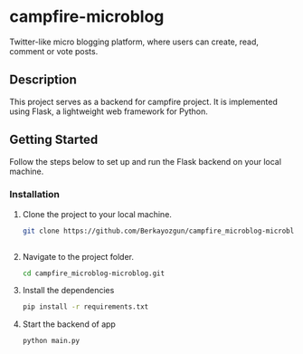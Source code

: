 # campfire-microblog
Twitter-like micro blogging platform, where users can create, read, comment or vote posts.

## Description
This project serves as a backend for campfire project. It is implemented using Flask, a lightweight web framework for Python.

## Getting Started
Follow the steps below to set up and run the Flask backend on your local machine.


### Installation
1. Clone the project to your local machine.
   ```bash
   git clone https://github.com/Berkayozgun/campfire_microblog-microblog.git
  
2. Navigate to the project folder.
   ```bash
   cd campfire_microblog-microblog.git

3. Install the dependencies
   ```bash
   pip install -r requirements.txt

4. Start the backend of app
   ```bash
   python main.py
